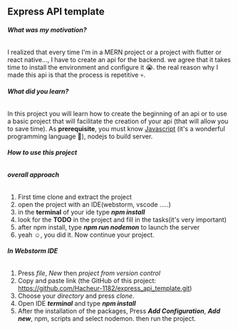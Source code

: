 ## **Express API template**


###### **What was my motivation?**

I realized that every time I'm in a MERN project or a project with flutter or react native..., 
I have to create an api for the backend. we agree that it takes time to install the environment and configure it 😭. 
the real reason why I made this api is that the process is repetitive 💀.

###### **What did you learn?**

In this project you will learn how to create the beginning of an api 
or to use a basic project that will facilitate the creation of your api (that will allow you to save time). 
As **prerequisite**, 
you must know [Javascript](https://www.w3schools.com/js/default.asp) (it's a wonderful programming language 🤟),
nodejs to build server.

###### **How to use this project**

###### **_overall approach_**
1. First time clone and extract the project
2. open the project with an IDE(webstorm, vscode .....)
3. in the **terminal** of your ide type **_npm install_**
4. look for the **TODO** in the project and fill in the tasks(it's very important)
5. after npm install, type **_npm run nodemon_** to launch the server
6. yeah ☺, you did it. Now continue your project.

###### **_In Webstorm IDE_**

1. Press _file_, _New_ then _project from version control_
2. Copy and paste link (the GitHub of this project: https://github.com/Hacheur-1182/express_api_template.git)
3. Choose your _directory_ and press _clone_.
4. Open IDE _**terminal**_ and type **_npm install_** 
5. After the installation of the packages, Press **_Add Configuration_**, **_Add new_**, npm, scripts and select nodemon.
then run the project.
